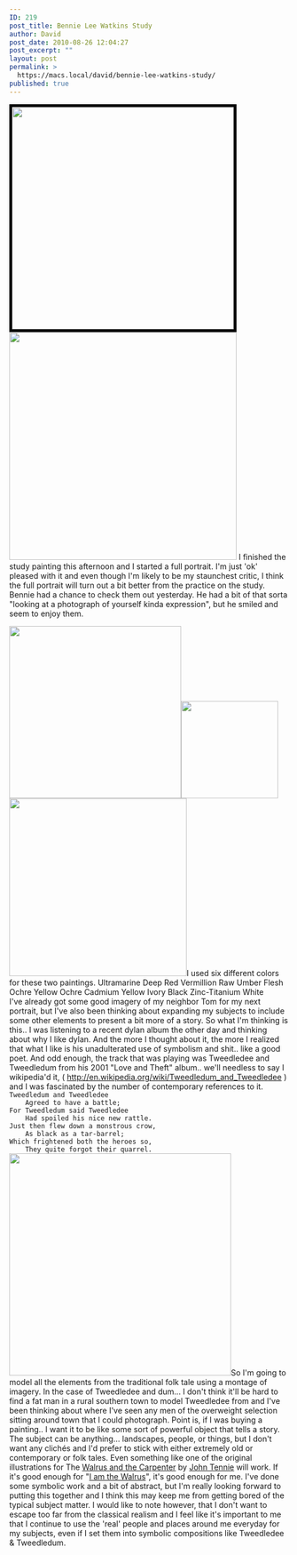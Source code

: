 ```yaml
---
ID: 219
post_title: Bennie Lee Watkins Study
author: David
post_date: 2010-08-26 12:04:27
post_excerpt: ""
layout: post
permalink: >
  https://macs.local/david/bennie-lee-watkins-study/
published: true
---
```

<a href="https://macs.local/david/bennie-lee-watkins-study/bennie_lee_watkins/" rel="attachment wp-att-267"><img src="https://macs.local/david/wp-content/uploads/2010/08/bennie_lee_watkins.jpg" alt="" title="Bennie (close up)" width="400" style="border: 5px solid black;" class="alignleft size-full wp-image-267" /></a><a href="https://macs.local/david/bennie-lee-watkins-study/two-bennies-web-2/" rel="attachment wp-att-227"><img src="https://macs.local/david/wp-content/uploads/2010/08/two-bennies-web1.jpg" alt="" title="Bennie Studies" width="410" class="alignleft size-full wp-image-227" /></a>
I finished the study painting this afternoon and I started a full portrait. I'm just 'ok' pleased with it and even though I'm likely to be my staunchest critic, I think the full portrait will turn out a bit better from the practice on the study.    Bennie had a chance to check them out yesterday.  He had a bit of that sorta "looking at a photograph of yourself kinda expression", but he smiled and seem to enjoy them. 
<div class="clear"></div>
<a href="https://macs.local/david/bennie-lee-watkins-study/bennie-study-detail2/" rel="attachment wp-att-263"><img src="https://macs.local/david/wp-content/uploads/2010/08/bennie-study-detail2.png" alt="" title="Study for Bennie Detail" width="310" class="alignleft size-full wp-image-263" /></a><a href="https://macs.local/david/bennie-lee-watkins-study/pallatte-layout/" rel="attachment wp-att-220"><img src="https://macs.local/david/wp-content/uploads/2010/08/pallatte-layout.jpg" alt="" title="Palette Layout" width="175" class="alignleft size-full wp-image-220" /></a><a href="https://macs.local/david/bennie-lee-watkins-study/pallette-paint-spread/" rel="attachment wp-att-221"><img src="https://macs.local/david/wp-content/uploads/2010/08/pallette-paint-spread.jpg" alt="" title="Bennie Palette" width="320" class="alignleft size-full wp-image-221" /></a>I used six different colors for these two paintings. 
Ultramarine Deep
Red Vermillion
Raw Umber
Flesh Ochre
Yellow Ochre
Cadmium Yellow
Ivory Black
Zinc-Titanium White
<div class="clear"></div>
I've already got some good imagery of my neighbor Tom for my next portrait, but I've also been thinking about expanding my subjects to include some other elements to present a bit more of a story.   So what I'm thinking is this..   I was listening to a recent dylan album the other day and thinking about why I like dylan. And the more I thought about it, the more I realized that what I like is his unadulterated use of symbolism and shit.. like a good poet.  And odd enough, the track that was playing was Tweedledee and Tweedledum from his 2001 "Love and Theft" album.. we'll needless to say I wikipedia'd it, ( <a href="http://en.wikipedia.org/wiki/Tweedledum_and_Tweedledee">http://en.wikipedia.org/wiki/Tweedledum_and_Tweedledee</a> ) and I was fascinated by the number of contemporary references to it. 
<code>
Tweedledum and Tweedledee
    Agreed to have a battle;
For Tweedledum said Tweedledee
    Had spoiled his nice new rattle.
Just then flew down a monstrous crow,
    As black as a tar-barrel;
Which frightened both the heroes so,
    They quite forgot their quarrel.
</code>
<a href="https://macs.local/david/bennie-lee-watkins-study/briny-beach/" rel="attachment wp-att-234"><img src="https://macs.local/david/wp-content/uploads/2010/08/briny-beach.jpg" alt="" title="Briney Beach" width="400" class="alignleft size-full wp-image-234" /></a>So I'm going to model all the elements from the traditional folk tale using a montage of imagery. In the case of Tweedledee and dum... I don't think it'll be hard to find a fat man in a rural southern town to model Tweedledee from and I've been thinking about where I've seen any men of the overweight selection sitting around town that I could photograph. Point is, if I was buying a painting.. I want it to be like some sort of powerful object that tells a story.  The subject can be anything... landscapes, people, or things, but I don't want any clichés and I'd prefer to stick with either extremely old or contemporary or folk tales.  Even something like one of the original illustrations for The <a href="http://en.wikipedia.org/wiki/The_Walrus_and_the_Carpenter">Walrus and the Carpenter</a> by <a href="http://en.wikipedia.org/wiki/John_Tenniel">John Tennie</a> will work. If it's good enough for "<a href="http://www.youtube.com/watch?v=Nnpil_pRUiw">I am the Walrus</a>", it's good enough for me.  I've done some symbolic work and a bit of abstract, but I'm really looking forward to putting this together and I think this may keep me from getting bored of the typical subject matter.  I would like to note however, that I don't want to escape too far from the classical realism and I feel like it's important to me that I continue to use the 'real' people and places around me everyday for my subjects, even if I set them into symbolic compositions like Tweedledee & Tweedledum.